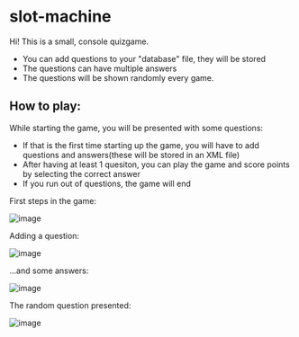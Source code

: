 # slot-machine
Hi! This is a small, console quizgame.
 - You can add questions to your "database" file, they will be stored
 - The questions can have multiple answers
 - The questions will be shown randomly every game.
 
## How to play:
While starting the game, you will be presented with some questions:
 - If that is the first time starting up the game, you will have to add questions and answers(these will be stored in an XML file)
 - After having at least 1 quesiton, you can play the game and score points by selecting the correct answer
 - If you run out of questions, the game will end
   
First steps in the game:

![image](https://user-images.githubusercontent.com/46169426/132999494-48f3d3fb-3cb2-435a-a669-1ceef5b276a0.png)


Adding a question:

![image](https://user-images.githubusercontent.com/46169426/132999490-d713c00c-1a55-4760-9255-4aaff06c36b7.png)

...and some answers:

![image](https://user-images.githubusercontent.com/46169426/132999511-a8460f75-ff41-4b7e-938a-2c141c4df93c.png)

The random question presented: 

![image](https://user-images.githubusercontent.com/46169426/132999559-08481183-cee2-4b2a-9c11-072675383f75.png)
